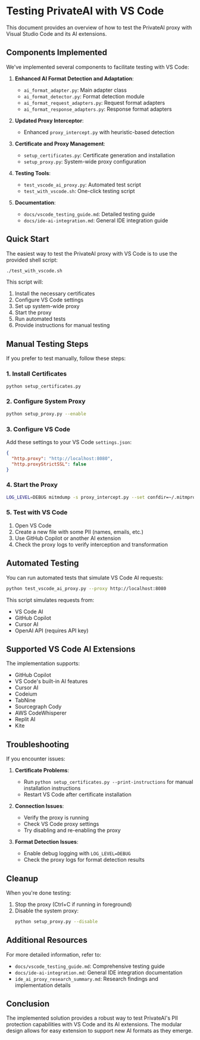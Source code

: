 # Testing PrivateAI with VS Code

This document provides an overview of how to test the PrivateAI proxy with Visual Studio Code and its AI extensions.

## Components Implemented

We've implemented several components to facilitate testing with VS Code:

1. **Enhanced AI Format Detection and Adaptation**:
   - `ai_format_adapter.py`: Main adapter class
   - `ai_format_detector.py`: Format detection module
   - `ai_format_request_adapters.py`: Request format adapters
   - `ai_format_response_adapters.py`: Response format adapters

2. **Updated Proxy Interceptor**:
   - Enhanced `proxy_intercept.py` with heuristic-based detection

3. **Certificate and Proxy Management**:
   - `setup_certificates.py`: Certificate generation and installation
   - `setup_proxy.py`: System-wide proxy configuration

4. **Testing Tools**:
   - `test_vscode_ai_proxy.py`: Automated test script
   - `test_with_vscode.sh`: One-click testing script

5. **Documentation**:
   - `docs/vscode_testing_guide.md`: Detailed testing guide
   - `docs/ide-ai-integration.md`: General IDE integration guide

## Quick Start

The easiest way to test the PrivateAI proxy with VS Code is to use the provided shell script:

```bash
./test_with_vscode.sh
```

This script will:
1. Install the necessary certificates
2. Configure VS Code settings
3. Set up system-wide proxy
4. Start the proxy
5. Run automated tests
6. Provide instructions for manual testing

## Manual Testing Steps

If you prefer to test manually, follow these steps:

### 1. Install Certificates

```bash
python setup_certificates.py
```

### 2. Configure System Proxy

```bash
python setup_proxy.py --enable
```

### 3. Configure VS Code

Add these settings to your VS Code `settings.json`:

```json
{
  "http.proxy": "http://localhost:8080",
  "http.proxyStrictSSL": false
}
```

### 4. Start the Proxy

```bash
LOG_LEVEL=DEBUG mitmdump -s proxy_intercept.py --set confdir=~/.mitmproxy --set ssl_insecure=true --verbose
```

### 5. Test with VS Code

1. Open VS Code
2. Create a new file with some PII (names, emails, etc.)
3. Use GitHub Copilot or another AI extension
4. Check the proxy logs to verify interception and transformation

## Automated Testing

You can run automated tests that simulate VS Code AI requests:

```bash
python test_vscode_ai_proxy.py --proxy http://localhost:8080
```

This script simulates requests from:
- VS Code AI
- GitHub Copilot
- Cursor AI
- OpenAI API (requires API key)

## Supported VS Code AI Extensions

The implementation supports:

- GitHub Copilot
- VS Code's built-in AI features
- Cursor AI
- Codeium
- TabNine
- Sourcegraph Cody
- AWS CodeWhisperer
- Replit AI
- Kite

## Troubleshooting

If you encounter issues:

1. **Certificate Problems**:
   - Run `python setup_certificates.py --print-instructions` for manual installation instructions
   - Restart VS Code after certificate installation

2. **Connection Issues**:
   - Verify the proxy is running
   - Check VS Code proxy settings
   - Try disabling and re-enabling the proxy

3. **Format Detection Issues**:
   - Enable debug logging with `LOG_LEVEL=DEBUG`
   - Check the proxy logs for format detection results

## Cleanup

When you're done testing:

1. Stop the proxy (Ctrl+C if running in foreground)
2. Disable the system proxy:
   ```bash
   python setup_proxy.py --disable
   ```

## Additional Resources

For more detailed information, refer to:

- `docs/vscode_testing_guide.md`: Comprehensive testing guide
- `docs/ide-ai-integration.md`: General IDE integration documentation
- `ide_ai_proxy_research_summary.md`: Research findings and implementation details

## Conclusion

The implemented solution provides a robust way to test PrivateAI's PII protection capabilities with VS Code and its AI extensions. The modular design allows for easy extension to support new AI formats as they emerge.